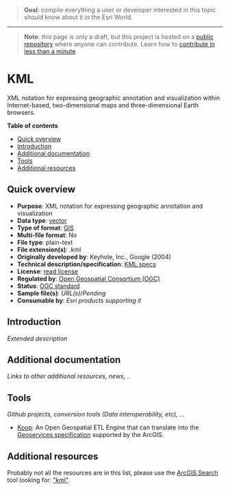 > **Goal**: compile everything a user or developer interested in this topic should know about it in the Esri World.

---
> **Note**: this page is only a draft, but this project is hosted on a [public repository](https://github.com/hhkaos/awesome-arcgis) where anyone can contribute. Learn how to [contribute in less than a minute](https://github.com/hhkaos/awesome-arcgis/blob/master/CONTRIBUTING.md#contributions).

# KML

XML notation for expressing geographic annotation and visualization within Internet-based, two-dimensional maps and three-dimensional Earth browsers.

<!-- START doctoc generated TOC please keep comment here to allow auto update -->
<!-- DON'T EDIT THIS SECTION, INSTEAD RE-RUN doctoc TO UPDATE -->
**Table of contents**

- [Quick overview](#quick-overview)
- [Introduction](#introduction)
- [Additional documentation](#additional-documentation)
- [Tools](#tools)
- [Additional resources](#additional-resources)

<!-- END doctoc generated TOC please keep comment here to allow auto update -->

## Quick overview

* **Purpose**: XML notation for expressing geographic annotation and visualization
* **Data type**: [vector](../../../data-types/vector/README.md)
* **Type of format**: [GIS](../../../data-types/vector/gis/README.md)
* **Multi-file format**: No
* **File type**: plain-text
* **File extension(s)**: .kml
* **Originally developed by**: Keyhole, Inc., Google (2004)
* **Technical description/specification**: [KML specs](http://www.opengeospatial.org/standards/kml)
* **License**: [read license](http://docs.opengeospatial.org/is/12-007r2/12-007r2.html#license)
* **Regulated by**: [Open Geospatial Consortium (OGC)](http://www.opengeospatial.org/standards/kml)
* **Status**: [OGC standard](http://docs.opengeospatial.org/is/12-007r2/12-007r2.html)
* **Sample file(s)**: *URL(s)*/*Pending*
* **Consumable by**: *Esri products supporting it*

## Introduction

*Extended description*

## Additional documentation

*Links to other additional resources, news, ..*

## Tools

*Github projects, conversion tools (Data interoperability, etc), ...*

* [Koop](../../../../../devops/technologies/koop/README.md): An Open Geospatial ETL Engine that can translate into the [Geoservices specification](https://geoservices.github.io/) supported by the ArcGIS.

## Additional resources

Probably not all the resources are in this list, please use the [ArcGIS Search](https://esri-es.github.io/arcgis-search/) tool looking for: ["kml"](https://esri-es.github.io/arcgis-search/?search="kml"&utm_campaign=awesome-list&utm_source=awesome-list&utm_medium=page).
